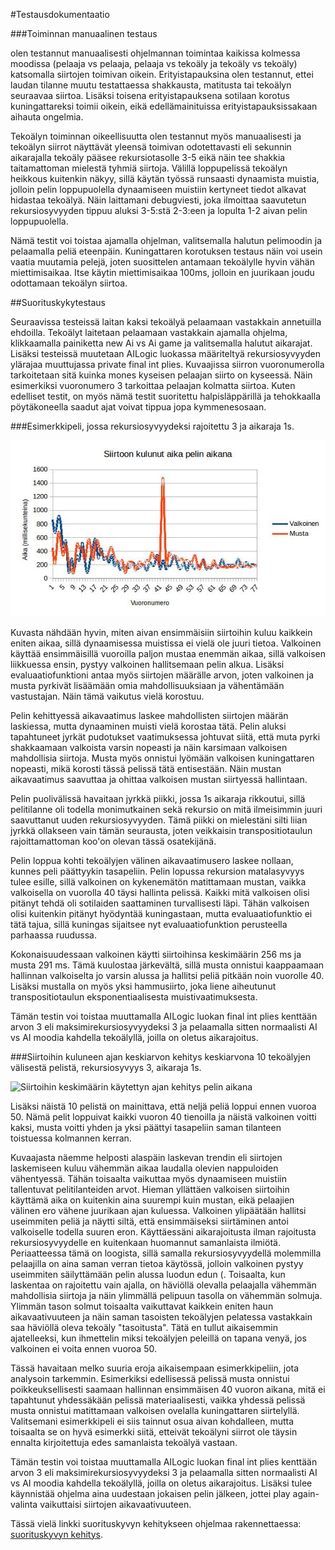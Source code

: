 #Testausdokumentaatio

###Toiminnan manuaalinen testaus

olen testannut manuaalisesti ohjelmannan toimintaa kaikissa kolmessa moodissa (pelaaja vs pelaaja, pelaaja vs tekoäly ja tekoäly vs tekoäly) katsomalla siirtojen toimivan oikein. Erityistapauksina olen testannut, ettei laudan tilanne muutu testattaessa shakkausta, matitusta tai tekoälyn seuraavaa siirtoa. Lisäksi toisena erityistapauksena sotilaan korotus kuningattareksi toimii oikein, eikä edellämainituissa erityistapauksissakaan aihauta ongelmia.

Tekoälyn toiminnan oikeellisuutta olen testannut myös manuaalisesti ja tekoälyn siirrot näyttävät yleensä toimivan odotettavasti eli sekunnin aikarajalla tekoäly pääsee rekursiotasolle 3-5 eikä näin tee shakkia taitamattoman mielestä tyhmiä siirtoja. Välillä loppupelissä tekoälyn heikkous kuitenkin näkyy, sillä käytän työssä runsaasti dynaamista muistia, jolloin pelin loppupuolella dynaamiseen muistiin kertyneet tiedot alkavat hidastaa tekoälyä. Näin laittamani debugviesti, joka ilmoittaa saavutetun rekursiosyvyyden tippuu aluksi 3-5:stä 2-3:een ja lopulta 1-2 aivan pelin loppupuolella.

Nämä testit voi toistaa ajamalla ohjelman, valitsemalla halutun pelimoodin ja pelaamalla peliä eteenpäin. Kuningattaren korotuksen testaus näin voi usein vaatia muutamia pelejä, joten suosittelen antamaan tekoälylle hyvin vähän miettimisaikaa. Itse käytin miettimisaikaa 100ms, jolloin en juurikaan joudu odottamaan tekoälyn siirtoa.

##Suorituskykytestaus

Seuraavissa testeissä laitan kaksi tekoälyä pelaamaan vastakkain annetuilla ehdoilla. Tekoälyt laitetaan pelaamaan vastakkain ajamalla ohjelma, klikkaamalla painiketta new Ai vs Ai game ja valitsemalla halutut aikarajat. Lisäksi testeissä muutetaan AILogic luokassa määriteltyä rekursiosyvyyden ylärajaa muuttujassa private final int plies. Kuvaajissa siirron vuoronumerolla tarkoitetaan sitä kuinka mones kyseisen pelaajan siirto on kyseessä. Näin esimerkiksi vuoronumero 3 tarkoittaa pelaajan kolmatta siirtoa. Kuten edelliset testit, on myös nämä testit suoritettu halpisläppärillä ja tehokkaalla pöytäkoneella saadut ajat voivat tippua jopa kymmenesosaan.

###Esimerkkipeli, jossa rekursiosyvyydeksi rajoitettu 3 ja aikaraja 1s.

![Siirtoajan kehittyminen vuoronumeron kasvaessa](https://github.com/salsam/simpleChessAI/blob/master/Dokumentaatio/Siirtoon%20kulunut%20aika.jpg)

Kuvasta nähdään hyvin, miten aivan ensimmäisiin siirtoihin kuluu kaikkein eniten aikaa, sillä dynaamisessa muistissa ei vielä ole juuri tietoa. Valkoinen käyttää ensimmäisillä vuoroilla paljon mustaa enemmän aikaa, sillä valkoisen liikkuessa ensin, pystyy valkoinen hallitsemaan pelin alkua. Lisäksi evaluaatiofunktioni antaa myös siirtojen määrälle arvon, joten valkoinen ja musta pyrkivät lisäämään omia mahdollisuuksiaan ja vähentämään vastustajan. Näin tämä vaikutus vielä korostuu.


Pelin kehittyessä aikavaatimus laskee mahdollisten siirtojen määrän laskiessa, mutta dynaaminen muisti vielä korostaa tätä. Pelin aluksi tapahtuneet jyrkät pudotukset vaatimuksessa johtuvat siitä, että muta pyrki shakkaamaan valkoista varsin nopeasti ja näin karsimaan valkoisen mahdollisia siirtoja. Musta myös onnistui lyömään valkoisen kuningattaren nopeasti, mikä korosti tässä pelissä tätä entisestään. Näin mustan aikavaatimus saavuttaa ja ohittaa valkoisen mustan siirtyessä hallintaan.

Pelin puolivälissä havaitaan jyrkkä piikki, jossa 1s aikaraja rikkoutui, sillä pelitilanne oli todella monimutkainen sekä rekursio on mitä ilmeisimmin juuri saavuttanut uuden rekursiosyvyyden. Tämä piikki on mielestäni silti liian jyrkkä ollakseen vain tämän seurausta, joten veikkaisin transpositiotaulun rajoittamattoman koo'on olevan tässä osatekijänä.

Pelin loppua kohti tekoälyjen välinen aikavaatimusero laskee nollaan, kunnes peli päättyykin tasapeliin. Pelin lopussa rekursion matalasyvyys tulee esille, sillä valkoinen on kykenemätön matittamaan mustan, vaikka valkoisella on vuorolla 40 täysi hallinta pelissä. Kaikki mitä valkoisen olisi pitänyt tehdä oli sotilaiden saattaminen turvallisesti läpi. Tähän valkoisen olisi kuitenkin pitänyt hyödyntää kuningastaan, mutta evaluaatiofunktio ei tätä tajua, sillä kuningas sijaitsee nyt evaluaatiofunktion perusteella parhaassa ruudussa.

Kokonaisuudessaan valkoinen käytti siirtoihinsa keskimäärin 256 ms ja musta 291 ms. Tämä kuulostaa järkevältä, sillä musta onnistui kaappaamaan hallinnan valkoiselta jo varsin alussa ja hallitsi peliä pitkään noin vuorolle 40. Lisäksi mustalla on myös yksi hammusiirto, joka liene aiheutunut transpositiotaulun eksponentiaalisesta muistivaatimuksesta.


Tämän testin voi toistaa muuttamalla AILogic luokan final int plies kenttään arvon 3 eli maksimirekursiosyvyydeksi 3 ja pelaamalla sitten normaalisti AI vs AI moodia kahdella tekoälyllä, joilla on oletus aikarajoitus.

###Siirtoihin kuluneen ajan keskiarvon kehitys keskiarvona 10 tekoälyjen välisestä pelistä, rekursiosyvyys 3, aikaraja 1s.

![Siirtoihin keskimäärin käytettyn ajan kehitys pelin aikana](https://github.com/salsam/simpleChessAI/blob/master/Dokumentaatio/Siirtoon%20k%C3%A4ytetty%20keskim%C3%A4%C3%A4r%C3%A4inen%20aika.jpg)

Lisäksi näistä 10 pelistä on mainittava, että neljä peliä loppui ennen vuoroa 50. Nämä pelit loppuivat kaikki vuoron 40 tienoilla ja näistä valkoinen voitti kaksi, musta voitti yhden ja yksi päättyi tasapeliin saman tilanteen toistuessa kolmannen kerran. 

Kuvaajasta näemme helposti alaspäin laskevan trendin eli siirtojen laskemiseen kuluu vähemmän aikaa laudalla olevien nappuloiden vähentyessä. Tähän toisaalta vaikuttaa myös dynaamiseen muistiin tallentuvat pelitilanteiden arvot. Hieman yllättäen valkoisen siirtoihin käyttämä aika on kuitenkin aina suurempi kuin mustan, eikä pelaajien välinen ero vähene juurikaan ajan kuluessa. Valkoinen ylipäätään hallitsi useimmiten peliä ja näytti siltä, että ensimmäiseksi siirtäminen antoi valkoiselle todella suuren eron. Käyttäessäni aikarajoitusta ilman rajoitusta rekursiosyvyydelle en kuitenkaan huomannut samanlaista ilmiötä. Periaatteessa tämä on loogista, sillä samalla rekursiosyvyydellä molemmilla pelaajilla on aina saman verran tietoa käytössä, jolloin valkoinen pystyy useimmiten säilyttämään pelin alussa luodun edun (. Toisaalta, kun laskentaa on rajoitettu vain ajalla, on häviöllä olevalla pelaajalla vähemmän mahdollisia siirtoja ja näin ylimmällä pelipuun tasolla on vähemmän solmuja. Ylimmän tason solmut toisaalta vaikuttavat kaikkein eniten haun aikavaativuuteen ja näin saman tasoisten tekoälyjen pelatessa vastakkain saa häviöllä oleva tekoäly "tasoitusta". Tätä en tullut aikaisemmin ajatelleeksi, kun ihmettelin miksi tekoälyjen peleillä on tapana venyä, jos valkoinen ei voita ennen vuoroa 50.

Tässä havaitaan melko suuria eroja aikaisempaan esimerkkipeliin, jota analysoin tarkemmin. Esimerkiksi edellisessä pelissä musta onnistui poikkeuksellisesti saamaan hallinnan ensimmäisen 40 vuoron aikana, mitä ei tapahtunut yhdessäkään pelissä materiaalisesti, vaikka yhdessä pelissä musta onnistui matittamaan valkoisen ovelalla kuningattaren siirtelyllä. Valitsemani esimerkkipeli ei siis tainnut osua aivan kohdalleen, mutta toisaalta se on hyvä esimerkki siitä, etteivät tekoälyni siirrot ole täysin ennalta kirjoitettuja edes samanlaista tekoälyä vastaan.

Tämän testin voi toistaa muuttamalla AILogic luokan final int plies kenttään arvon 3 eli maksimirekursiosyvyydeksi 3 ja pelaamalla sitten normaalisti AI vs AI moodia kahdella tekoälyllä, joilla on oletus aikarajoitus. Lisäksi tulee käynnistää ohjelma aina uudestaan jokaisen pelin jälkeen, jottei play again-valinta vaikuttaisi siirtojen aikavaativuuteen.

Tässä vielä linkki suorituskyvyn kehitykseen ohjelmaa rakennettaessa: [suorituskyvyn kehitys](https://github.com/salsam/simpleChessAI/blob/master/Dokumentaatio/Suorituskykytestaus.md).
